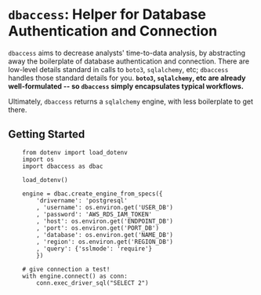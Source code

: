 # `dbaccess`: Helper for Database Authentication and Connection

`dbaccess` aims to decrease analysts' time-to-data analysis,
by abstracting away the boilerplate of database authentication and connection. 
There are low-level details standard in calls to `boto3`, `sqlalchemy`, etc; 
`dbaccess` handles those standard details for you. 
**`boto3`, `sqlalchemy`, etc are already well-formulated -- 
so `dbaccess` simply encapsulates typical workflows.**

Ultimately, `dbaccess` returns a `sqlalchemy` engine,
with less boilerplate to get there.

## Getting Started

```
    from dotenv import load_dotenv
    import os
    import dbaccess as dbac

    load_dotenv()
    
    engine = dbac.create_engine_from_specs({
        'drivername': 'postgresql'
        , 'username': os.environ.get('USER_DB')
        , 'password': 'AWS_RDS_IAM_TOKEN'
        , 'host': os.environ.get('ENDPOINT_DB')
        , 'port': os.environ.get('PORT_DB')
        , 'database': os.environ.get('NAME_DB')
        , 'region': os.environ.get('REGION_DB')
        , 'query': {'sslmode': 'require'}
        })

    # give connection a test!
    with engine.connect() as conn:
        conn.exec_driver_sql("SELECT 2")
```